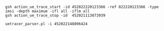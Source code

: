 `gsh action_ue_trace_start -id 452022220123366 -ref 022220123366 -type imsi -depth maximum -ifl all -iflm all`  
`gsh action_ue_trace_stop -id  452021113873939`

`uetracer_parser.pl -i 452022148896424`
